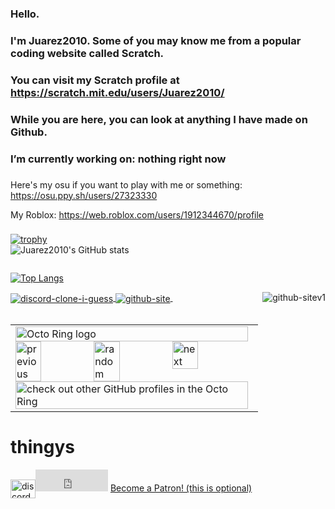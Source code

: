 ### Hello.
### I'm Juarez2010. Some of you may know me from a popular coding website called Scratch.
###
### You can visit my Scratch profile at https://scratch.mit.edu/users/Juarez2010/
###
### While you are here, you can look at anything I have made on Github. 
### I’m currently working on: nothing right now
###

Here's my osu if you want to play with me or something: https://osu.ppy.sh/users/27323330

My Roblox: https://web.roblox.com/users/1912344670/profile
###
[![trophy](https://github-profile-trophy.vercel.app/?username=Juarez2010&theme=onedark)](https://github.com/ryo-ma/github-profile-trophy)
<br>
![Juarez2010's GitHub stats](https://github-readme-stats.vercel.app/api?username=Juarez2010&show_icons=true&theme=radical)

<span style="display:inline-block; width: 200px;"></span>


[![Top Langs](https://github-readme-stats.vercel.app/api/top-langs/?username=Juarez2010&layout=compact&theme=radical&showicons=true)](https://github.com/anuraghazra/github-readme-stats)


</a>
<span style="display:inline-block; width: 200px;"></span>
<br>

<a href="https://github.com/LeoIsACoder/txt-thing-wip" target="_blank">
    <img align="center" src="https://github-readme-stats.vercel.app/api/pin/?username=LeoIsACoder&repo=txt-thing-wip&show_icons=true&theme=radical" alt="discord-clone-i-guess">
</a>
<a href="https://github.com/Juarez2010/Juarez2010.github.io" target="_blank">
    <img align="center" src="https://github-readme-stats.vercel.app/api/pin/?username=Juarez2010&repo=Juarez2010.github.io&show_icons=true&theme=radical" alt="github-site">
</a>

<a href="https://github.com/Juarez2010/website-v1" target="_blank">
    <img align="right" src="https://github-readme-stats.vercel.app/api/pin/?username=Juarez2010&repo=website-v1&show_icons=true&theme=radical" alt="github-sitev1">
</a>
<img src"https://raw.githubusercontent.com/Juarez2010/Juarez2010/1085049e41d97c494586b41a3c9343bb384bc48c/github-contribution-grid-snake-dark.svg">
<br>
<br>
<table><tbody><tr><td><a href="https://octo-ring.com/"><img src="https://octo-ring.com/static/img/widget/top.png" width="99%" alt="Octo Ring logo" align="top"></a><br><a href="https://octo-ring.com/p/Juarez2010/prev"><img src="https://octo-ring.com/static/img/widget/prev.png" width="33%" alt="previous" align="top" title="previous profile"></a><a href="https://octo-ring.com/p/Juarez2010/random"><img src="https://octo-ring.com/static/img/widget/random.png" width="33%" alt="random" align="top" title="random profile"></a><a href="https://octo-ring.com/p/Juarez2010/next"><img src="https://octo-ring.com/static/img/widget/next.png" width="33%" alt="next" align="top" title="next profile"></a><br><a href="https://octo-ring.com/"><img src="https://octo-ring.com/static/img/widget/bottom.png" width="99%" alt="check out other GitHub profiles in the Octo Ring" align="top"></a></td></tr></tbody></table>

# thingys 
<a href="https://discord.gg/q7RRtZfH4p" target="blank"><img align="center" src="https://raw.githubusercontent.com/rahuldkjain/github-profile-readme-generator/master/src/images/icons/Social/discord.svg" alt="discord" height="30" width="40"></a><iframe src="https://github.com/sponsors/Juarez2010/button" title="Sponsor Juarez2010" height="35" width="116" style="border: 0;"></iframe> <a href="https://www.patreon.com/bePatron?u=74060470" data-patreon-widget-type="become-patron-button">Become a Patron! (this is optional)</a> 
